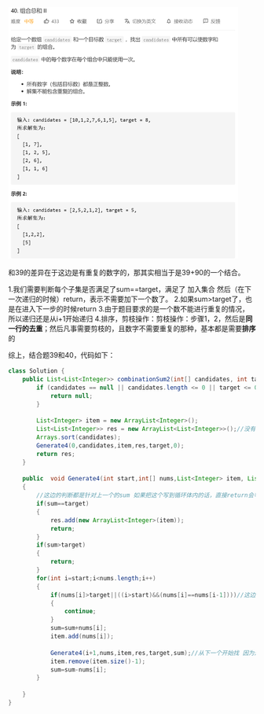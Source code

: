 <img src="Untitled.assets/image-20201105101528723.png" alt="image-20201105101528723" style="zoom: 50%;" />

和39的差异在于这边是有重复的数字的，那其实相当于是39+90的一个结合。

1.我们需要判断每个子集是否满足了sum==target，满足了 加入集合 然后（在下一次递归的时候）return，表示不需要加下一个数了。
2.如果sum>target了，也是在进入下一步的时候return
3.由于题目要求的是一个数不能进行重复的情况，所以递归还是从i+1开始递归
4.排序，剪枝操作：剪枝操作：步骤1，2，然后是**同一行的去重**；然后凡事需要剪枝的，且数字不需要重复的那种，基本都是需要**排序**的

综上，结合题39和40，代码如下：

```java
class Solution {
    public List<List<Integer>> combinationSum2(int[] candidates, int target) {
        if (candidates == null || candidates.length <= 0 || target <= 0) {
            return null;
        }

        List<Integer> item = new ArrayList<Integer>();
        List<List<Integer>> res = new ArrayList<List<Integer>>();//没有重复元素就是list
        Arrays.sort(candidates);
        Generate4(0,candidates,item,res,target,0);
        return res;
    }

    public  void Generate4(int start,int[] nums,List<Integer> item, List<List<Integer>> res,int target,int sum)
    {
        //这边的判断都是针对上一个的sum 如果把这个写到循环体内的话，直接return会导致我缺少后撤这个数字的情况
        if(sum==target)
        {
            res.add(new ArrayList<Integer>(item));
            return;
        }
        if(sum>target)
        {
            return;
        }
        for(int i=start;i<nums.length;i++)
        {
            if(nums[i]>target||((i>start)&&(nums[i]==nums[i-1])))//这边就是经典的90题的剪枝操作 把同行的相同的给去掉
            {
                continue;
            }
            sum=sum+nums[i];
            item.add(nums[i]);

            Generate4(i+1,nums,item,res,target,sum);//从下一个开始找 因为这边是不能重复使用自己的 是需要排序的
            item.remove(item.size()-1);
            sum=sum-nums[i];
        }

    }
}
```

